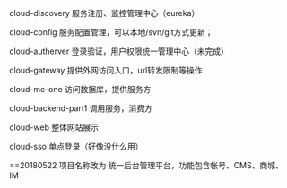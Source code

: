 
cloud-discovery 服务注册、监控管理中心（eureka）

cloud-config 服务配置管理，可以本地/svn/git方式更新；

cloud-autherver 登录验证，用户权限统一管理中心（未完成）

cloud-gateway 提供外网访问入口，url转发限制等操作

cloud-mc-one 访问数据库，提供服务方

cloud-backend-part1 调用服务，消费方

cloud-web 整体网站展示

cloud-sso 单点登录（好像没什么用）

==20180522 项目名称改为  统一后台管理平台，功能包含帐号、CMS、商城、IM